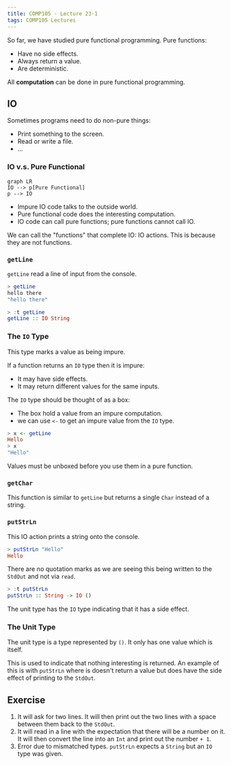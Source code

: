 ```yaml
---
title: COMP105 - Lecture 23-1
tags: COMP105 Lectures
---
```

So far, we have studied pure functional programming. Pure functions:

* Have no side effects.
* Always return a value.
* Are deterministic.

All **computation** can be done in pure functional programming.

## IO
Sometimes programs need to do non-pure things:

* Print something to the screen.
* Read or write a file.
* ...

### IO v.s. Pure Functional

```mermaid
graph LR
IO --> p[Pure Functional]
p --> IO
```

* Impure IO code talks to the outside world.
* Pure functional code does the interesting computation.
* IO code can call pure functions; pure functions cannot call IO.

We can call the "functions" that complete IO: IO actions. This is because they are not functions.

### `getLine`
`getLine` read a line of input from the console.

```haskell
> getLine
hello there
"hello there"
```

```haskell
> :t getLine
getLine :: IO String
```

### The `IO` Type
This type marks a value as being impure.

If a function returns an `IO` type then it is impure:

* It may have side effects.
* It may return different values for the same inputs.

The `IO` type should be thought of as a box:

* The box hold a value from an impure computation.
* we can use `<-` to get an impure value from the `IO` type.

```haskell
> x <- getLine
Hello
> x
"Hello"
```

Values must be unboxed before you use them in a pure function.

### `getChar`

This function is similar to `getLine` but returns a single `Char` instead of a string.

### `putStrLn`
This IO action prints a string onto the console.

```haskell
> putStrLn "Hello"
Hello
```

There are no quotation marks as we are seeing this being written to the `StdOut` and not via `read`.

```haskell
> :t putStrLn
putStrLn :: String -> IO ()
```

The unit type has the `IO` type indicating that it has a side effect.

### The Unit Type
The unit type is a type represented by `()`. It only has one value which is itself. 

This is used to indicate that nothing interesting is returned. An example of this is with `putStrLn` where is doesn't return a value but does have the side effect of printing to the `StdOut`.

## Exercise
1. It will ask for two lines. It will then print out the two lines with a space between them back to the `StdOut`.
1. It will read in a line with the expectation that there will be a number on it. It will then convert the line into an `Int` and print out the number `+ 1`.
1. Error due to mismatched types. `putStrLn` expects a `String` but an `IO` type was given.